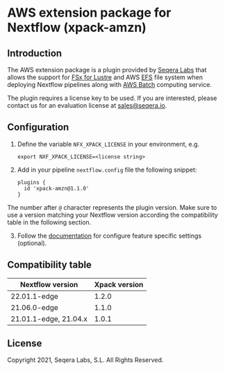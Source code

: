 # AWS extension package for Nextflow (xpack-amzn)

## Introduction

The AWS extension package is a plugin provided by [Seqera Labs](https://www.seqera.io/) that allows the support for [FSx for Lustre](https://aws.amazon.com/fsx/lustre/) 
and AWS [EFS](https://aws.amazon.com/efs/) file system when deploying Nextflow pipelines 
along with [AWS Batch](https://aws.amazon.com/batch/) computing service.

The plugin requires a license key to be used. If you are interested, please contact us for an evaluation license at [sales@seqera.io](mailto:sales@seqera.io).

## Configuration

1. Define the variable `NFX_XPACK_LICENSE` in your environment, e.g. 

    ```
    export NXF_XPACK_LICENSE=<license string>
    ```

2. Add in your pipeline `nextflow.config` file the following 
snippet: 

    ```
    plugins {
      id 'xpack-amzn@1.1.0'
    }
    ``` 

The number after `@` character represents the plugin version. Make sure to use 
a version matching your Nextflow version according the compatibility table 
in the following section. 

3. Follow the [documentation](docs.md) for configure feature specific settings (optional).

## Compatibility table


| Nextflow version      | Xpack version   |
|---                    |---              |
| 22.01.1-edge          | 1.2.0           |
| 21.06.0-edge          | 1.1.0           |
| 21.01.1-edge, 21.04.x | 1.0.1           |


## License  

Copyright 2021, Seqera Labs, S.L. All Rights Reserved.